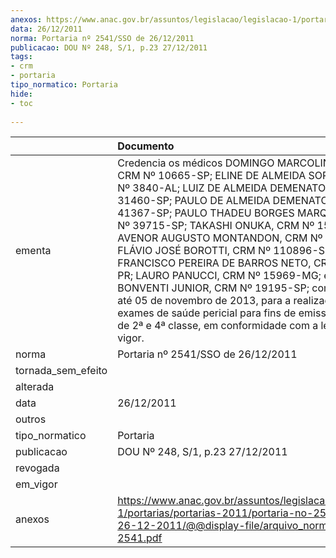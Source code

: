 ```yaml
---
anexos: https://www.anac.gov.br/assuntos/legislacao/legislacao-1/portarias/portarias-2011/portaria-no-2541-sso-de-26-12-2011/@@display-file/arquivo_norma/PA2011-2541.pdf
data: 26/12/2011
norma: Portaria nº 2541/SSO de 26/12/2011
publicacao: DOU Nº 248, S/1, p.23 27/12/2011
tags:
- crm
- portaria
tipo_normatico: Portaria
hide: 
- toc 
 
---
```


|                    | Documento                                                                                                                                                                                                                                                                                                                                                                                                                                                                                                                                                                                                                                                                     |
|:-------------------|:------------------------------------------------------------------------------------------------------------------------------------------------------------------------------------------------------------------------------------------------------------------------------------------------------------------------------------------------------------------------------------------------------------------------------------------------------------------------------------------------------------------------------------------------------------------------------------------------------------------------------------------------------------------------------|
| ementa             | Credencia os médicos DOMINGO MARCOLINO BRAILE, CRM Nº 10665-SP; ELINE DE ALMEIDA SORIANO, CRM Nº 3840-AL; LUIZ DE ALMEIDA DEMENATO, CRM Nº 31460-SP; PAULO DE ALMEIDA DEMENATO, CRM Nº 41367-SP; PAULO THADEU BORGES MARQUES, CRM Nº 39715-SP; TAKASHI ONUKA, CRM Nº 15639-PR; AVENOR AUGUSTO MONTANDON, CRM Nº 6592-MG; FLÁVIO JOSÉ BOROTTI, CRM Nº 110896-SP; FRANCISCO PEREIRA DE BARROS NETO, CRM Nº 9676-PR; LAURO PANUCCI, CRM Nº 15969-MG; e RENATO BONVENTI JUNIOR, CRM Nº 19195-SP; com validade até 05 de novembro de 2013, para a realização de exames de saúde pericial para fins de emissão de CMA de 2ª e 4ª classe, em conformidade com a legislação em vigor. |
| norma              | Portaria nº 2541/SSO de 26/12/2011                                                                                                                                                                                                                                                                                                                                                                                                                                                                                                                                                                                                                                            |
| tornada_sem_efeito |                                                                                                                                                                                                                                                                                                                                                                                                                                                                                                                                                                                                                                                                               |
| alterada           |                                                                                                                                                                                                                                                                                                                                                                                                                                                                                                                                                                                                                                                                               |
| data               | 26/12/2011                                                                                                                                                                                                                                                                                                                                                                                                                                                                                                                                                                                                                                                                    |
| outros             |                                                                                                                                                                                                                                                                                                                                                                                                                                                                                                                                                                                                                                                                               |
| tipo_normatico     | Portaria                                                                                                                                                                                                                                                                                                                                                                                                                                                                                                                                                                                                                                                                      |
| publicacao         | DOU Nº 248, S/1, p.23 27/12/2011                                                                                                                                                                                                                                                                                                                                                                                                                                                                                                                                                                                                                                              |
| revogada           |                                                                                                                                                                                                                                                                                                                                                                                                                                                                                                                                                                                                                                                                               |
| em_vigor           |                                                                                                                                                                                                                                                                                                                                                                                                                                                                                                                                                                                                                                                                               |
| anexos             | https://www.anac.gov.br/assuntos/legislacao/legislacao-1/portarias/portarias-2011/portaria-no-2541-sso-de-26-12-2011/@@display-file/arquivo_norma/PA2011-2541.pdf                                                                                                                                                                                                                                                                                                                                                                                                                                                                                                             |
